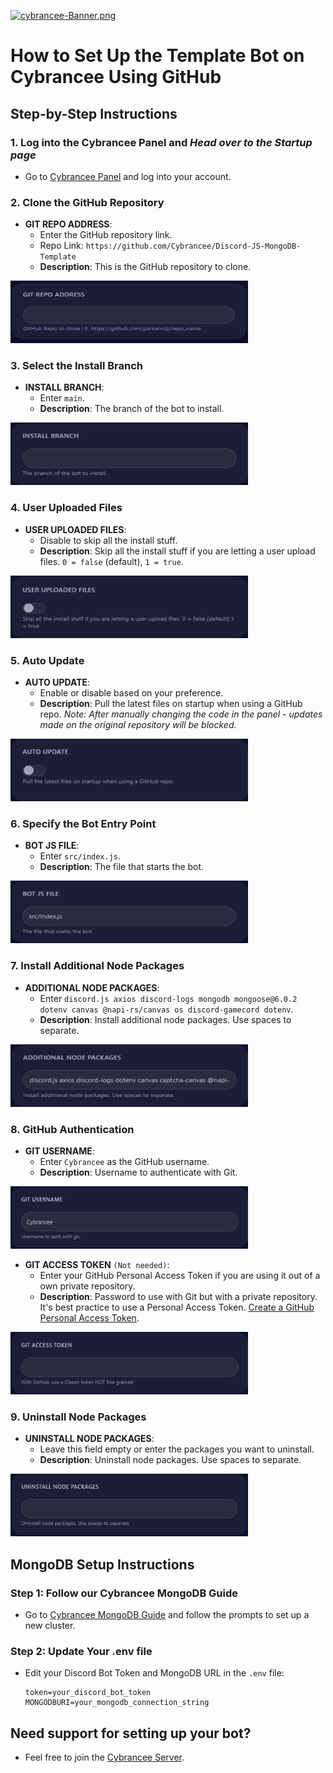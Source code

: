 [![cybrancee-Banner.png](https://i.postimg.cc/jdP5KTSX/cybrancee-Banner.png)](https://postimg.cc/ppVxYg8h)
# How to Set Up the Template Bot on Cybrancee Using GitHub 

## Step-by-Step Instructions

### 1. Log into the Cybrancee Panel and *Head over to the Startup page*
   - Go to [Cybrancee Panel](https://panel.cybrancee.com/) and log into your account.

### 2. Clone the GitHub Repository
   - **GIT REPO ADDRESS**: 
     - Enter the GitHub repository link.
     - Repo Link: `https://github.com/Cybrancee/Discord-JS-MongoDB-Template`
     - **Description**: This is the GitHub repository to clone.

<a href="https://github.com/Cybrancee/Discord-JS-MongoDB-Template">
   <img src="images/git.png" alt="git-Image" width="380" height="100">
</a>

### 3. Select the Install Branch
   - **INSTALL BRANCH**: 
     - Enter `main`.
     - **Description**: The branch of the bot to install.

<a href="https://github.com/Cybrancee/Discord-JS-MongoDB-Template">
   <img src="images/branch.png" alt="branch-Image" width="380" height="100">
</a>

### 4. User Uploaded Files
   - **USER UPLOADED FILES**: 
     - Disable to skip all the install stuff. 
     - **Description**: Skip all the install stuff if you are letting a user upload files. `0 = false` (default), `1 = true`.

<a href="https://github.com/Cybrancee/Discord-JS-MongoDB-Template">
   <img src="images/uploadedFiles.png" alt="files-Image" width="380" height="100">
</a>

### 5. Auto Update
   - **AUTO UPDATE**: 
     - Enable or disable based on your preference.
     - **Description**: Pull the latest files on startup when using a GitHub repo.
   *Note: After manually changing the code in the panel - updates made on the original repository will be blocked.*

<a href="https://github.com/Cybrancee/Discord-JS-MongoDB-Template">
   <img src="images/autoUpdate.png" alt="update-Image" width="380" height="100">
</a>

### 6. Specify the Bot Entry Point
   - **BOT JS FILE**: 
     - Enter `src/index.js`.
     - **Description**: The file that starts the bot.

<a href="https://github.com/Cybrancee/Discord-JS-MongoDB-Template">
   <img src="images/src.png" alt="src-Image" width="380" height="100">
</a>

### 7. Install Additional Node Packages
   - **ADDITIONAL NODE PACKAGES**: 
     - Enter `discord.js axios discord-logs mongodb mongoose@6.0.2 dotenv canvas @napi-rs/canvas os discord-gamecord dotenv`.
     - **Description**: Install additional node packages. Use spaces to separate.

<a href="https://github.com/Cybrancee/Discord-JS-MongoDB-Template">
   <img src="images/packages.png" alt="packages-Image" width="380" height="100">
</a>

### 8. GitHub Authentication
   - **GIT USERNAME**: 
     - Enter `Cybrancee` as the GitHub username.
     - **Description**: Username to authenticate with Git.
<a href="https://github.com/Cybrancee/Discord-JS-MongoDB-Template">
   <img src="images/username.png" alt="username-Image" width="380" height="100">
</a>

   - **GIT ACCESS TOKEN** `(Not needed)`: 
     - Enter your GitHub Personal Access Token if you are using it out of a own private repository.
     - **Description**: Password to use with Git but with a private repository. It's best practice to use a Personal Access Token. [Create a GitHub Personal Access Token](https://github.com/settings/tokens).

<a href="https://github.com/Cybrancee/Discord-JS-MongoDB-Template">
   <img src="images/GITaccess.png" alt="GITaccess-Image" width="380" height="100">
</a>

### 9. Uninstall Node Packages
   - **UNINSTALL NODE PACKAGES**: 
     - Leave this field empty or enter the packages you want to uninstall.
     - **Description**: Uninstall node packages. Use spaces to separate.

<a href="https://github.com/Cybrancee/Discord-JS-MongoDB-Template">
   <img src="images/uninstall.png" alt="uninstall-Image" width="380" height="100">
</a>

## MongoDB Setup Instructions

### Step 1: Follow our Cybrancee MongoDB Guide
   - Go to [Cybrancee MongoDB Guide](https://cybrancee.com/blog) and follow the prompts to set up a new cluster.

### Step 2: Update Your .env file
   - Edit your Discord Bot Token and MongoDB URL in the `.env` file:
     ```env
     token=your_discord_bot_token
     MONGODBURI=your_mongodb_connection_string
     ```

## Need support for setting up your bot?
  - Feel free to join the [Cybrancee Server](https://discord.gg/8V6S7H4FDU).
